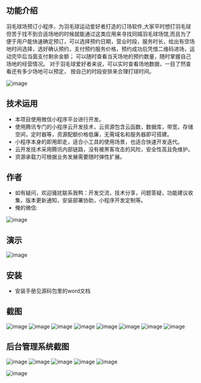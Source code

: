 ## 功能介绍 
    
 羽毛球场预订小程序，为羽毛球运动爱好者打造的订场软件,大家平时想打羽毛球但苦于找不到合适场地的时候就能通过这类应用来寻找同城羽毛球场馆,而且为了便于用户能快速确定预订，可以选择预约日期，营业时段，服务时长，给出有空场地时间选择，选好确认预约，支付预约服务价格，预约成功后凭借二维码进场，运动完毕后当面支付剩余金额；
可以随时查看当天场地的预约数量，随时掌握自己场地的经营情况。 
对于羽毛球爱好者来说，可以实时查看场地数据，一目了然查看还有多少场地可以预定， 按自己的时段安排来合理打球时间。
 
 ![image](https://user-images.githubusercontent.com/114286928/192122660-6727b406-f4a0-4cb8-9ce1-e082d72774e9.png)


## 技术运用
- 本项目使用微信小程序平台进行开发。
- 使用腾讯专门的小程序云开发技术，云资源包含云函数，数据库，带宽，存储空间，定时器等，资源配额价格低廉，无需域名和服务器即可搭建。
- 小程序本身的即用即走，适合小工具的使用场景，也适合快速开发迭代。
- 云开发技术采用腾讯内部链路，没有被黑客攻击的风险，安全性高且免维护。
- 资源承载力可根据业务发展需要随时弹性扩展。  



## 作者
- 如有疑问，欢迎骚扰联系我鸭：开发交流，技术分享，问题答疑，功能建议收集，版本更新通知，安装部署协助，小程序开发定制等。
- 俺的微信:
 
 ![image](https://user-images.githubusercontent.com/114286928/192122666-5f31ac6e-493a-422d-a651-0f2328f3949e.png)



## 演示
 
 ![image](https://user-images.githubusercontent.com/114286928/192122663-18c18c4b-829b-465f-9bf1-bcecef15ed90.png)


## 安装

- 安装手册见源码包里的word文档




## 截图
![image](https://user-images.githubusercontent.com/114286928/192122670-c09d4ffc-1e13-4c1b-9009-29ebf17a94a2.png)
![image](https://user-images.githubusercontent.com/114286928/192122672-740c2b9f-abfe-4a8c-a501-baac3fc41b67.png)
![image](https://user-images.githubusercontent.com/114286928/192122674-31950643-6ea0-40f2-9942-e48983cb7433.png)
![image](https://user-images.githubusercontent.com/114286928/192122676-70afb5bc-11d3-4dd6-9186-fccc283dc077.png)
![image](https://user-images.githubusercontent.com/114286928/192122678-5850ba82-2067-4f39-bd75-34f27f4673a8.png)
![image](https://user-images.githubusercontent.com/114286928/192122679-1e798806-9eed-4cb1-8476-494cfd5884d1.png)
![image](https://user-images.githubusercontent.com/114286928/192122680-141ccbf4-d5f3-4ade-a1cc-303c5a4acad6.png)
![image](https://user-images.githubusercontent.com/114286928/192122685-8b2af090-d5ed-4b1c-8aa6-e7a01595ce75.png)



 
## 后台管理系统截图
 ![image](https://user-images.githubusercontent.com/114286928/192122690-fa08b5ee-0706-4395-bbed-974e0c3d984c.png)
 ![image](https://user-images.githubusercontent.com/114286928/192122691-55a257c2-6a22-4f71-80b1-ebc2a87216fd.png)
 ![image](https://user-images.githubusercontent.com/114286928/192122694-6bd1fdfb-5ac2-4066-9176-eb3ddda9b330.png)
 ![image](https://user-images.githubusercontent.com/114286928/192122696-aae63744-9c89-42fa-a718-61e5dc8c252a.png)
![image](https://user-images.githubusercontent.com/114286928/192122699-f42c5dd3-17ca-4290-9bff-50cee5a63b0f.png)

![image](https://user-images.githubusercontent.com/114286928/192122701-1795e1a0-8143-43eb-9216-40da3dc84e35.png)



 
 

